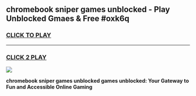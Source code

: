 
## chromebook sniper games unblocked - Play Unblocked Gmaes & Free #oxk6q
<h3>
<a href="https://news.freeplayer.one?title=chromebook_sniper_games_unblocked&ref=24F">CLICK TO PLAY</a></h3>
<hr>

<h3>
<a href="https://news.freeplayer.one?title=chromebook_sniper_games_unblocked&ref=24F">CLICK 2 PLAY</a>
  
</h3>

<a href="https://news.freeplayer.one?title=chromebook_sniper_games_unblocked&ref=24F/"><img src="https://clearcache.store/games.png"></a>


**chromebook sniper games unblocked games unblocked: Your Gateway to Fun and Accessible Online Gaming**
